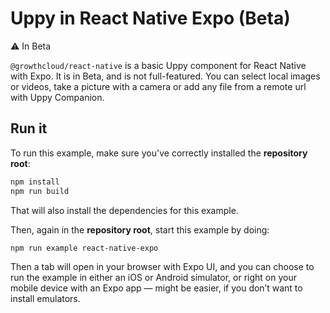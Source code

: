 # Uppy in React Native Expo (Beta)

⚠️ In Beta

`@growthcloud/react-native` is a basic Uppy component for React Native with Expo. It is in Beta, and is not full-featured. You can select local images or videos, take a picture with a camera or add any file from a remote url with Uppy Companion.

## Run it

To run this example, make sure you've correctly installed the **repository root**:

```bash
npm install
npm run build
```

That will also install the dependencies for this example.

Then, again in the **repository root**, start this example by doing:

```bash
npm run example react-native-expo
```

Then a tab will open in your browser with Expo UI, and you can choose to run the example in either an iOS or Android simulator, or right on your mobile device with an Expo app — might be easier, if you don’t want to install emulators.
